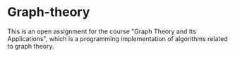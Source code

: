 # Graph-theory
This is an open assignment for the course "Graph Theory and Its Applications", which is a programming implementation of algorithms related to graph theory.
